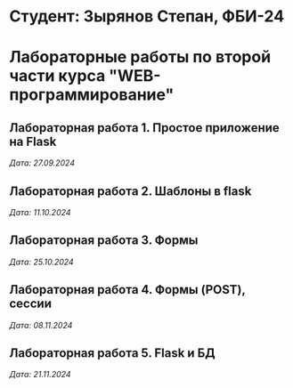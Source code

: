 # Студент: Зырянов Степан, ФБИ-24

# Лабораторные работы по второй части курса "WEB-программирование"

## Лабораторная работа 1. Простое приложение на Flask  

*Дата: 27.09.2024* 

## Лабораторная работа 2. Шаблоны в flask

*Дата: 11.10.2024*

## Лабораторная работа 3. Формы

*Дата: 25.10.2024*

## Лабораторная работа 4. Формы (POST), сессии

*Дата: 08.11.2024*

## Лабораторная работа 5.  Flask и БД

*Дата: 21.11.2024*




